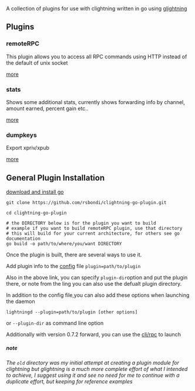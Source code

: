 A collection of plugins for use with clightning written in go using [glightning](https://github.com/niftynei/glightning)

## Plugins

### remoteRPC

This plugin allows you to access all RPC commands using HTTP instead of the default of unix socket

[more](remoteRPC/README.md)

### stats

Shows some additional stats, currently shows forwarding info by channel, amount earned, percent gain etc..

[more](stats/README.md)

### dumpkeys

Export xpriv/xpub

[more](dump_keys/README.md)


## General Plugin Installation

[download and install go](https://golang.org/dl/)

```
git clone https://github.com/rsbondi/clightning-go-plugin.git

cd clightning-go-plugin

# the DIRECTORY below is for the plugin you want to build
# example if you want to build remoteRPC plugin, use that directory
# this will build for your current architecture, for others see go documentation
go build -o path/to/where/you/want DIRECTORY
```

Once the plugin is built, there are several ways to use it.

Add plugin info to the [config](https://github.com/ElementsProject/lightning/blob/fd63b8bf53b9a14f29701d1a8cc57b6bee6b1096/doc/lightningd-config.5.txt#L325) file `plugin=path/to/plugin`

Also in the above link, you can specify `plugin-dir`option and put the plugin there, or note from the ling you can also use the defualt plugin directory.

In addition to the config file,you can also add these options when launching the daemon

`lightningd --plugin=path/to/plugin [other options]` 

or `--plugin-dir` as command line option

Additionally with version 0.7.2 forward, you can use the [cli/rpc](https://github.com/ElementsProject/lightning/blob/fd63b8bf53/doc/lightning-plugin.7.txt) to launch


##### _note_

_The `old` directory was my initial attempt at creating a plugin module for clightning but glightning is a much more complete effort of what I intended to achieve, I suggest using it and see no need for me to continue with a duplicate effort, but keeping for reference examples_